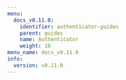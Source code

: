 ```yaml
---
menu:
  docs_v0.11.0:
    identifier: authenticator-guides
    parent: guides
    name: Authenticator
    weight: 10
menu_name: docs_v0.11.0
info:
  version: v0.11.0
---
```


